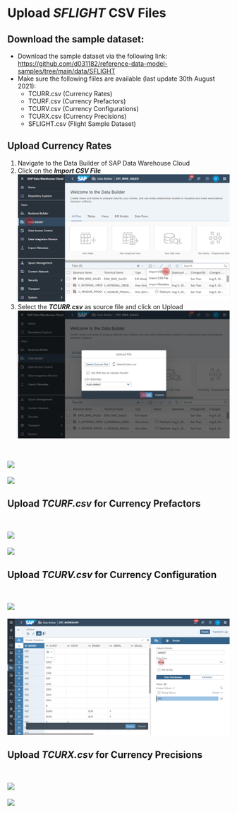 # Upload <i>SFLIGHT</i> CSV Files

## Download the sample dataset:
- Download the sample dataset via the following link: https://github.com/d031182/reference-data-model-samples/tree/main/data/SFLIGHT
- Make sure the following fiiles are available (last update 30th August 2021):
    - TCURR.csv (Currency Rates)
    - TCURF.csv (Currency Prefactors)
    - TCURV.csv (Currency Configurations)
    - TCURX.csv (Currency Precisions)
    - SFLIGHT.csv (Flight Sample Dataset)

       

## Upload Currency Rates
1. Navigate to the Data Builder of SAP Data Warehouse Cloud
2. Click on the <b><i>Import CSV File</i></b>
  <br>![Import CSV File](../images/ImportCSVFile_2.png)
3. Select the <i><b>TCURR.csv</b></i> as source file and click on Upload
  <br>![Import CSV File](../images/ImportCSVFile_3.png)
  
<br><br>![](../../images/create_tcurr_01.png)
<br><br>![](../../images/create_tcurr_02.png)


## Upload <i>TCURF.csv</i> for Currency Prefactors
<br><br>![](../../images/create_tcurf_01.png)
<br><br>![](../../images/create_tcurf_02.png)

## Upload <i>TCURV.csv</i> for Currency Configuration
<br><br>![](../../images/create_tcurv_01.png)
<br><br>![](../../ex2/images/create_tcurv_02.png)
        
        
## Upload <i>TCURX.csv</i> for Currency Precisions
<br><br>![](../../images/create_tcurx_01.png)
<br><br>![](../../images/create_tcurx_02.png)
